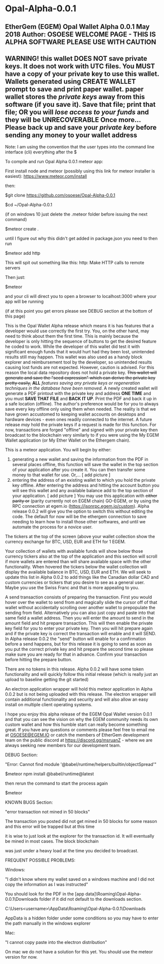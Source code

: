 # Opal-Alpha-0.0.1
EtherGem (EGEM) Opal Wallet Alpha 0.0.1 May 2018
Author: OSOESE
WELCOME PAGE - THIS IS ALPHA SOFTWARE PLEASE USE WITH CAUTION
-------------------------------------------------------------------------------------------------------------------------
**WARNING!** this wallet DOES NOT save private keys. It does not work with UTC files.
You **MUST** have a copy of your private key to use this wallet.
Wallets generated using CREATE WALLET prompt to save and print paper wallet.
paper wallet stores the *private keys* away from this software (if you save it).
Save that file; print that file; OR you will *lose access to your funds* and they will be **UNRECOVERABLE**
Once more... Please back up and save your *private key* before sending any money to your wallet address
-------------------------------------------------------------------------------------------------------------------------

Note: I am using the convention that the user types into the command line interface (cli) everything after the $

To compile and run Opal Alpha 0.0.1 meteor app:

First install node and meteor (possibly using this link for meteor installer is easiest): https://www.meteor.com/install

then:

$git clone https://github.com/osoese/Opal-Alpha-0.0.1

$cd ~/Opal-Alpha-0.0.1

(if on windows 10 just delete the .meteor folder before issuing the next command)

$meteor create .

until I figure out why this didn't get added in package.json you need to then run

$meteor add http

This will spit out something like this: http: Make HTTP calls to remote servers

Then just:

$meteor

and your cli will direct you to open a browser to localhost:3000 where your app will be running

(if at this point you get errors please see DEBUG section at the bottom of this page)

This is the Opal Wallet Alpha release which means it is has features that a developer would use correctly the first try.
You, on the other hand, may need to think about them the first time. This is mainly because the developer is only hitting the sequence of buttons to get the desired feature he coded to work. While the developer of this wallet did test it with significant enough funds that it would hurt had they been lost, unintended results still may happen. This wallet was also used as a handy block explorer and reimbursement tool by the developer, so unintended results causing lost funds are not expected. However, caution is advised. For this reason the local data repository does not hold a private key. ~~This wallet will generate and save the "seed expression" which can derive the private key pretty easily,~~ **ALL** *features saving any private keys or regeneration techniques in the database have been removed.* A newly created wallet will generate a PDF printout with the private key and address **ONE TIME** and you must **SAVE THAT FILE** and **BACK IT UP**. Print the PDF and back it up in a safe location (offline). The author's preference would be for you to always save every key offline only using them when needed. The reality is that we have grown accustomed to keeping wallet accounts on desktops and hardware devices - even ones readily connected to the internet. A future release *may* hold the private keys if a request is made for this function. For now, transactions are forged "offline" and signed with your private key then broadcast to the blockchain very similarly to if you were using the My EGEM Wallet application (or My Ether Wallet on the Ethergem chain).

This is a meteor application. You will begin by either:
  1) generating a new wallet and saving the information from the PDF in several places offline, this function will save the wallet in the top section of your application after you create it. You can then transfer some money to that wallet for use. Or,...
  [ add picture ]
  2) entering the address of an existing wallet to which you hold the private key offline. After entering the address and hitting the account button you will see this wallet and any available balance add to the top section of your application.
  [ add picture ]
  You may use this application with ~~either parity or~~ (parity currently not on EGEM chain) GO-EGEM, or by using the RPC connection at egem.io (https://jsonrpc.egem.io/custom). Alpha release 0.0.2 will give you the option to switch this without editing the code. The default for now will be the ethergem connection to save needing to learn how to install those other softwares, and until we automate the process for a novice user.

  The tickers at the top of the screen (above your wallet collection show the currency exchange for BTC, USD, EUR and ETH for 1 EGEM.

  Your collection of wallets with available funds will show below those currency tickers also at the top of the application and this section will scroll if more wallets are entered than will share available space with the other functionality. When hovered the tickers below the wallet collection will display the available balance in BTC, USD, EUR and ETH. We will seek to update this list in Alpha 0.0.2 to add things like the Canadian dollar CAD and custom currencies or tickers that you desire to see as a general user. Maybe you use the Swiss Franc and that is more appealing to you.

  A send transaction consists of preparing the transaction. First you would hover over the wallet to send from and magically slide the cursor off of that wallet without accidentally scrolling over another wallet to prepopulate the sending from field. Alternatively you can also just copy and paste into that same field a wallet address. Then you will enter the amount to send in the amount field and hit prepare transaction. This will then enable the private key field for you to enter your private key. Then you will hit prepare again and if the private key is correct the transaction will enable and it will SEND. In Alpha release 0.0.2 the "send" button will enable for a confirmation before a send happens, but for this release it is going to send as soon as you put the correct private key and hit prepare the second time so please make sure you are ready for that in advance. Confirm your transaction before hitting the prepare button.

  There are no tokens in this release. Alpha 0.0.2 will have some token functionality and will quickly follow this initial release (which is really just an upload to baseline getting the git started)

  An electron application wrapper will hold this meteor application in Alpha 0.0.2 but is not being uploaded with this release. The electron wrapper will contain additional functionality and security and will also allow an easy install on multiple client operating systems.

  I hope you enjoy this alpha release of the EGEM Opal Wallet version 0.0.1 and that you can see the vision on why the EGEM community needs its own custom wallet and how this humble start can really become something great. If you have any questions or comments please feel free to email me at OSOESE@EGEM.IO or catch the members of EtherGem development team on the public discord at https://discord.gg/msruanZ - where we are always seeking new members for our development team.

  DEBUG Section:

  "Error: Cannot find module '@babel/runtime/helpers/builtin/objectSpread'"

  $meteor npm install @babel/runtime@latest

  then rerun the command to start the process again

  $meteor

  KNOWN BUGS Section:

  "error transaction not mined in 50 blocks"

  The transaction you posted did not get mined in 50 blocks for some reason and this error will be trapped but at this time

  it is wise to just look at the explorer for the transaction id. It will eventually be mined in most cases. The block blockchain

  was just under a heavy load at the time you decided to broadcast.

  FREQUENT POSSIBLE PROBLEMS:

  Windows:

  "I didn't know where my wallet saved on a windows machine and I did not copy the information as I was instructed"

  You should look for the PDF in the [app data]\Roaming\Opal-Alpha-0.0.1\Downloads folder if it did not default to the downloads section.

  C:\Users\<username>\AppData\Roaming\Opal-Alpha-0.0.1\Downloads

  AppData is a hidden folder under some conditions so you may have to enter the path manually in the windows explorer

  Mac:

  "I cannot copy paste into the electron distribution"

  On mac we do not have a solution for this yet. You should use the meteor version for now.
